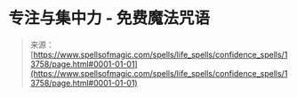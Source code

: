 <!--yml

分类: 未分类

日期: 2024-06-12 18:52:18

-->

# 专注与集中力 - 免费魔法咒语

> 来源：[https://www.spellsofmagic.com/spells/life_spells/confidence_spells/13758/page.html#0001-01-01](https://www.spellsofmagic.com/spells/life_spells/confidence_spells/13758/page.html#0001-01-01)
